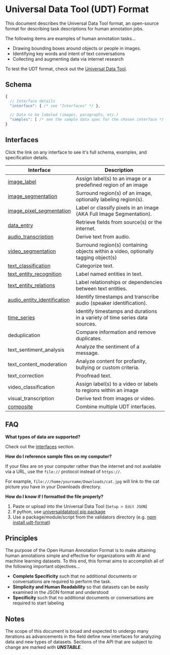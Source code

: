 # Universal Data Tool (UDT) Format

This document describes the Universal Data Tool format, an open-source format for describing task descriptions for human annotation jobs.

The following items are examples of human annotation tasks...

- Drawing bounding boxes around objects or people in images.
- Identifying key words and intent of text conversations
- Collecting and augmenting data via internet research

To test the UDT format, check out the [Universal Data Tool](https://universaldatatool.com/).

## Schema

```javascript
{
  // Interface details
  "interface": { /* see "Interfaces" */ },

  // Data to be labeled (images, paragraphs, etc.)
  "samples": [ /* see the sample data spec for the chosen interface */ ]
}
```

## Interfaces

Click the link on any interface to see it's full schema, examples, and specification details.

| Interface                                                                                                                    | Description                                                                        |
| ---------------------------------------------------------------------------------------------------------------------------- | ---------------------------------------------------------------------------------- |
| [image_label](https://github.com/UniversalDataTool/udt-format/blob/master/interfaces/image_label.md)                         | Assign label(s) to an image or a predefined region of an image                     |
| [image_segmentation](https://github.com/UniversalDataTool/udt-format/blob/master/interfaces/image_segmentation.md)           | Surround region(s) of an image, optionally labeling region(s).                     |
| [image_pixel_segmentation](https://github.com/UniversalDataTool/udt-format/blob/master/interfaces/image_pixel_segmentation.md)           | Label or classify pixels in an image (AKA Full Image Segmentation).                     |
| [data_entry](https://github.com/UniversalDataTool/udt-format/blob/master/interfaces/data_entry.md)                           | Retrieve fields from source(s) or the internet.                                    |
| [audio_transcription](https://github.com/UniversalDataTool/udt-format/blob/master/interfaces/audio_transcription.md)         | Derive text from audio.                                                            |
| [video_segmentation](https://github.com/UniversalDataTool/udt-format/blob/master/interfaces/video_segmentation.md)           | Surround region(s) containing objects within a video, optionally tagging object(s) |
| [text_classification](https://github.com/UniversalDataTool/udt-format/blob/master/interfaces/text_classification.md)         | Categorize text.                                                                   |
| [text_entity_recognition](https://github.com/UniversalDataTool/udt-format/blob/master/interfaces/text_entity_recognition.md) | Label named entities in text.                                                      |
| [text_entity_relations](https://github.com/UniversalDataTool/udt-format/blob/master/interfaces/text_entity_relations.md) | Label relationships or dependencies between text entities.                                                      |
| [audio_entity_identification](https://github.com/UniversalDataTool/udt-format/blob/master/interfaces/audio_entity_identification.md) | Identify timestamps and transcribe audio (speaker identification).                                                      |
| [time_series](https://github.com/UniversalDataTool/udt-format/blob/master/interfaces/time_series.md) | Identify timestamps and durations in a variety of time series data sources.                                                      |
| deduplication                                                                                                                | Compare information and remove duplicates.                                         |
| text_sentiment_analysis                                                                                                      | Analyze the sentiment of a message.                                                |
| text_content_moderation                                                                                                      | Analyze content for profanity, bullying or custom criteria.                        |
| text_correction                                                                                                              | Proofread text.                                                                    |
| video_classification                                                                                                         | Assign label(s) to a video or labels to regions within an image                    |
| visual_transcription                                                                                                                | Derive text from images or video.                                                  |
| [composite](https://github.com/UniversalDataTool/udt-format/blob/master/interfaces/composite.md)                             | Combine multiple UDT interfaces.                                                   |


## FAQ

**What types of data are supported?**

Check out the [interfaces](#interfaces) section.

**How do I reference sample files on my computer?**

If your files are on your computer rather than the internet and not available via a URL,
use the `file://` protocol instead of `https://`.

For example, `file:///home/yourname/Downloads/cat.jpg` will link to the cat
picture you have in your Downloads directory.

**How do I know if I formatted the file properly?**

1. Paste or upload into the Universal Data Tool (`Setup > Edit JSON`)
2. If python, use [universaldatatool pip package](https://github.com/UniversalDataTool/python-universaldatatool)
3. Use a package/module/script from the validators directory (e.g. [npm install udt-format](#))

## Principles

The purpose of the Open Human Annotation Format is to make attaining human annotations simple and effective for organizations with AI and machine learning datasets. To this end, this format aims to accomplish all of the following important objectives...

- **Complete Specificity** such that no additional documents or conversations are required to perform the task.
- **Simplicity and Human Readability** so that datasets can be easily examined in the JSON format and understood 
- **Specificity** such that no additional documents or conversations are required to start labeling

## Notes

The scope of this document is broad and expected to undergo many iterations as advancements in the field define new interfaces for analyzing data and new types of datasets. Sections of the API that are subject to change are marked with **_UNSTABLE_**.
